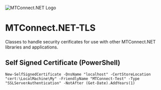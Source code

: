 ![MTConnect.NET Logo](https://raw.githubusercontent.com/TrakHound/MTConnect.NET/master/img/mtconnect-net-03-md.png) 

# MTConnect.NET-TLS
Classes to handle security cerificates for use with other MTConnect.NET libraries and applications.

## Self Signed Certificate (PowerShell)
```
New-SelfSignedCertificate -DnsName "localhost" -CertStoreLocation "cert:\LocalMachine\My" -FriendlyName "MTConnect-Test" -Type "SSLServerAuthentication" -NotAfter (Get-Date).AddYears(1)
```